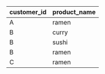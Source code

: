 | customer\_id | product\_name |
| ------------ | ------------- |
| A            | ramen         |
| B            | curry         |
| B            | sushi         |
| B            | ramen         |
| C            | ramen         |
